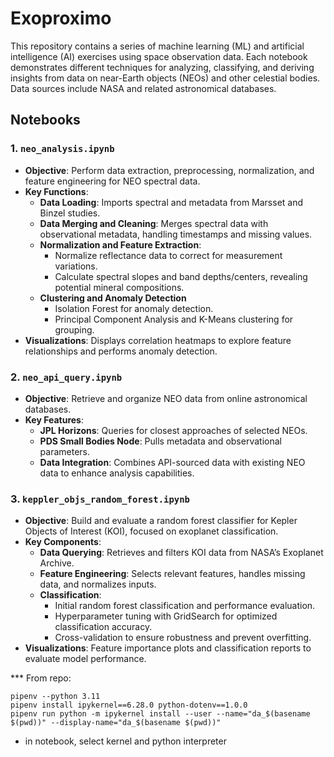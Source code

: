 # Exoproximo

This repository contains a series of machine learning (ML) and artificial intelligence (AI) exercises using space observation data. Each notebook demonstrates different techniques for analyzing, classifying, and deriving insights from data on near-Earth objects (NEOs) and other celestial bodies. Data sources include NASA and related astronomical databases.


## Notebooks

### 1. `neo_analysis.ipynb`
   - **Objective**: Perform data extraction, preprocessing, normalization, and feature engineering for NEO spectral data.
   - **Key Functions**:
     - **Data Loading**: Imports spectral and metadata from Marsset and Binzel studies.
     - **Data Merging and Cleaning**: Merges spectral data with observational metadata, handling timestamps and missing values.
     - **Normalization and Feature Extraction**:
       - Normalize reflectance data to correct for measurement variations.
       - Calculate spectral slopes and band depths/centers, revealing potential mineral compositions.
     - **Clustering and Anomaly Detection**
       - Isolation Forest for anomaly detection.
       - Principal Component Analysis and K-Means clustering for grouping.
   - **Visualizations**: Displays correlation heatmaps to explore feature relationships and performs anomaly detection.

### 2. `neo_api_query.ipynb`
   - **Objective**: Retrieve and organize NEO data from online astronomical databases.
   - **Key Features**:
     - **JPL Horizons**: Queries for closest approaches of selected NEOs.
     - **PDS Small Bodies Node**: Pulls metadata and observational parameters.
     - **Data Integration**: Combines API-sourced data with existing NEO data to enhance analysis capabilities.

### 3. `keppler_objs_random_forest.ipynb`
   - **Objective**: Build and evaluate a random forest classifier for Kepler Objects of Interest (KOI), focused on exoplanet classification.
   - **Key Components**:
     - **Data Querying**: Retrieves and filters KOI data from NASA’s Exoplanet Archive.
     - **Feature Engineering**: Selects relevant features, handles missing data, and normalizes inputs.
     - **Classification**:
       - Initial random forest classification and performance evaluation.
       - Hyperparameter tuning with GridSearch for optimized classification accuracy.
       - Cross-validation to ensure robustness and prevent overfitting.
   - **Visualizations**: Feature importance plots and classification reports to evaluate model performance.

*** From repo:
```
pipenv --python 3.11
pipenv install ipykernel==6.28.0 python-dotenv==1.0.0
pipenv run python -m ipykernel install --user --name="da_$(basename $(pwd))" --display-name="da_$(basename $(pwd))"
```
- in notebook, select kernel and python interpreter
